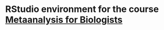 # RStudio environment for the course [Metaanalysis for Biologists](http://metaanalysis.zajitschek.net)
